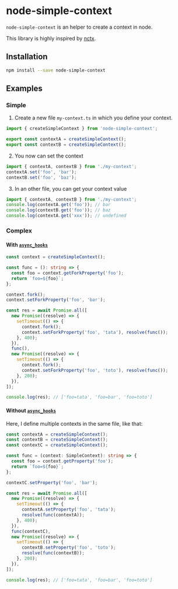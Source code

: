 # node-simple-context

`node-simple-context` is an helper to create a context in node.

This library is highly inspired by [nctx](https://github.com/devthejo/nctx).

## Installation

```sh
npm install --save node-simple-context
```

## Examples

### Simple

1. Create a new file `my-context.ts` in which you define your context.

```ts
import { createSimpleContext } from 'node-simple-context';

export const contextA = createSimpleContext();
export const contextB = createSimpleContext();
```

2. You now can set the context

```ts
import { contextA, contextB } from './my-context';
contextA.set('foo', 'bar');
contextB.set('foo', 'baz');
```

3. In an other file, you can get your context value

```ts
import { contextA, contextB } from './my-context';
console.log(contextA.get('foo')); // bar
console.log(contextB.get('foo')); // baz
console.log(contextA.get('xxx')); // undefined
```

### Complex

#### With [`async_hooks`](https://nodejs.org/api/async_hooks.html)

```ts
const context = createSimpleContext();

const func = (): string => {
  const foo = context.getForkProperty('foo');
  return `foo=${foo}`;
};

context.fork();
context.setForkProperty('foo', 'bar');

const res = await Promise.all([
  new Promise((resolve) => {
    setTimeout(() => {
      context.fork();
      context.setForkProperty('foo', 'tata'), resolve(func());
    }, 400);
  }),
  func(),
  new Promise((resolve) => {
    setTimeout(() => {
      context.fork();
      context.setForkProperty('foo', 'toto'), resolve(func());
    }, 200);
  }),
]);

console.log(res); // ['foo=tata', 'foo=bar', 'foo=toto']
```

#### Without [`async_hooks`](https://nodejs.org/api/async_hooks.html)

Here, I define multiple contexts in the same file, like that:

```ts
const contextA = createSimpleContext();
const contextB = createSimpleContext();
const contextC = createSimpleContext();

const func = (context: SimpleContext): string => {
  const foo = context.getProperty('foo');
  return `foo=${foo}`;
};

contextC.setProperty('foo', 'bar');

const res = await Promise.all([
  new Promise((resolve) => {
    setTimeout(() => {
      contextA.setProperty('foo', 'tata');
      resolve(func(contextA));
    }, 400);
  }),
  func(contextC),
  new Promise((resolve) => {
    setTimeout(() => {
      contextB.setProperty('foo', 'toto');
      resolve(func(contextB));
    }, 200);
  }),
]);

console.log(res); // ['foo=tata', 'foo=bar', 'foo=toto']
```
